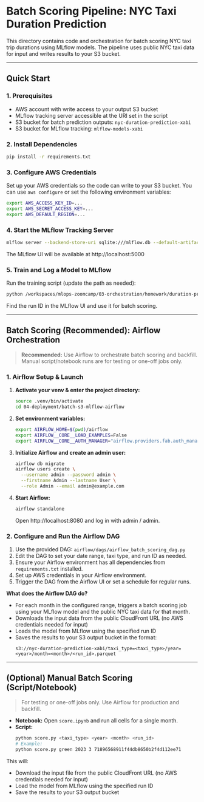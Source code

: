 

# Batch Scoring Pipeline: NYC Taxi Duration Prediction

This directory contains code and orchestration for batch scoring NYC taxi trip durations using MLflow models. The pipeline uses public NYC taxi data for input and writes results to your S3 bucket.

---

## Quick Start

### 1. Prerequisites

- AWS account with write access to your output S3 bucket
- MLflow tracking server accessible at the URI set in the script
- S3 bucket for batch prediction outputs: `nyc-duration-prediction-xabi`
- S3 bucket for MLflow tracking: `mlflow-models-xabi`

### 2. Install Dependencies

```bash
pip install -r requirements.txt
```

### 3. Configure AWS Credentials

Set up your AWS credentials so the code can write to your S3 bucket. You can use `aws configure` or set the following environment variables:

```bash
export AWS_ACCESS_KEY_ID=...
export AWS_SECRET_ACCESS_KEY=...
export AWS_DEFAULT_REGION=...
```

### 4. Start the MLflow Tracking Server

```bash
mlflow server --backend-store-uri sqlite:///mlflow.db --default-artifact-root s3://mlflow-models-xabi/ --host 0.0.0.0
```
The MLflow UI will be available at http://localhost:5000

### 5. Train and Log a Model to MLflow

Run the training script (update the path as needed):

```bash
python /workspaces/mlops-zoomcamp/03-orchestration/homework/duration-prediction.py --year 2023 --month 03
```
Find the run ID in the MLflow UI and use it for batch scoring.

---

## Batch Scoring (Recommended): Airflow Orchestration

> **Recommended:** Use Airflow to orchestrate batch scoring and backfill. Manual script/notebook runs are for testing or one-off jobs only.

### 1. Airflow Setup & Launch

1. **Activate your venv & enter the project directory:**
    ```bash
    source .venv/bin/activate
    cd 04-deployment/batch-s3-mlflow-airflow
    ```
2. **Set environment variables:**
    ```bash
    export AIRFLOW_HOME=$(pwd)/airflow
    export AIRFLOW__CORE__LOAD_EXAMPLES=False
    export AIRFLOW__CORE__AUTH_MANAGER="airflow.providers.fab.auth_manager.fab_auth_manager.FabAuthManager"
    ```
3. **Initialize Airflow and create an admin user:**
    ```bash
    airflow db migrate
    airflow users create \
      --username admin --password admin \
      --firstname Admin --lastname User \
      --role Admin --email admin@example.com
    ```
4. **Start Airflow:**
    ```bash
    airflow standalone
    ```
    Open http://localhost:8080 and log in with admin / admin.

### 2. Configure and Run the Airflow DAG

1. Use the provided DAG: `airflow/dags/airflow_batch_scoring_dag.py`
2. Edit the DAG to set your date range, taxi type, and run ID as needed.
3. Ensure your Airflow environment has all dependencies from `requirements.txt` installed.
4. Set up AWS credentials in your Airflow environment.
5. Trigger the DAG from the Airflow UI or set a schedule for regular runs.

**What does the Airflow DAG do?**

- For each month in the configured range, triggers a batch scoring job using your MLflow model and the public NYC taxi data for that month.
- Downloads the input data from the public CloudFront URL (no AWS credentials needed for input)
- Loads the model from MLflow using the specified run ID
- Saves the results to your S3 output bucket in the format:
  ```
  s3://nyc-duration-prediction-xabi/taxi_type=<taxi_type>/year=<year>/month=<month>/<run_id>.parquet
  ```

---

## (Optional) Manual Batch Scoring (Script/Notebook)

> For testing or one-off jobs only. Use Airflow for production and backfill.

- **Notebook:** Open `score.ipynb` and run all cells for a single month.
- **Script:**
  ```bash
  python score.py <taxi_type> <year> <month> <run_id>
  # Example:
  python score.py green 2023 3 71896568911f44db8650b2f4d112ee71
  ```

This will:
- Download the input file from the public CloudFront URL (no AWS credentials needed for input)
- Load the model from MLflow using the specified run ID
- Save the results to your S3 output bucket

